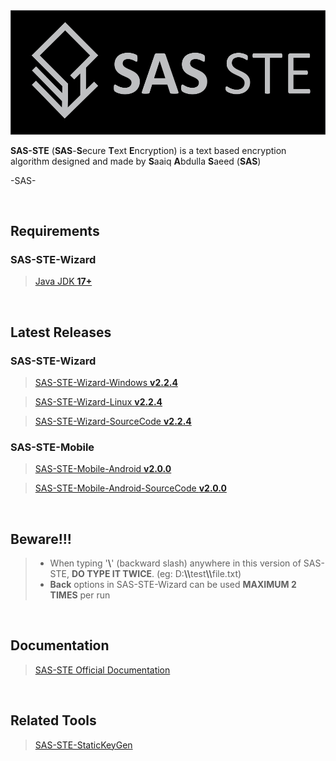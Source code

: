 <img src="https://raw.githubusercontent.com/saaiqSAS/saaiqSAS.github.io/SAS/imgs/SAS-STE-FullLogoWeb-1000.jpg"/>
<br/>

<b>SAS-STE</b> (<b>SAS</b>-<b>S</b>ecure <b>T</b>ext <b>E</b>ncryption) is a text based encryption algorithm designed and made by <b>S</b>aaiq <b>A</b>bdulla <b>S</b>aeed (<b>SAS</b>)

-SAS-

<br/>

## Requirements
### SAS-STE-Wizard
> <a href="https://www.oracle.com/java/technologies/javase/jdk17-archive-downloads.html"> Java JDK <b>17+</b> </a>

<br/>

## Latest Releases

### SAS-STE-Wizard
> <a href="https://github.com/saaiqSAS/SAS-STE/releases/tag/SAS-STE-Wizard-Windows_v2.2.4"> SAS-STE-Wizard-Windows <b>v2.2.4</b>  </a>

> <a href="https://github.com/saaiqSAS/SAS-STE/releases/tag/SAS-STE-Wizard-Linux_v2.2.4"> SAS-STE-Wizard-Linux <b>v2.2.4</b>  </a>

> <a href="https://github.com/saaiqSAS/SAS-STE/releases/tag/SAS-STE-Wizard-SourceCode_v2.2.4"> SAS-STE-Wizard-SourceCode <b>v2.2.4</b>  </a>

### SAS-STE-Mobile
> <a href="https://github.com/saaiqSAS/SAS-STE/releases/tag/SAS-STE-Mobile-Android_v2.0.0_BETA"> SAS-STE-Mobile-Android <b>v2.0.0</b>  </a>

> <a href="https://github.com/saaiqSAS/SAS-STE/releases/tag/SAS-STE-Mobile-Android-SourceCode_v2.0.0_BETA"> SAS-STE-Mobile-Android-SourceCode <b>v2.0.0</b>  </a>

<br/>

## Beware!!!
> - When typing '<b>\\</b>' (backward slash) anywhere in this version of SAS-STE, <b>DO TYPE IT TWICE</b>. (eg: D:<b>\\\\</b>test<b>\\\\</b>file.txt)
> - <b>Back</b> options in SAS-STE-Wizard can be used <b>MAXIMUM 2 TIMES</b> per run

<br/>

## Documentation
> <a href="https://github.com/saaiqSAS/SAS-STE/blob/SAS/Documentation/SAS-STE%20Documentation.pdf"> SAS-STE Official Documentation </a>

<br/>

## Related Tools
> <a href="https://github.com/saaiqSAS/SAS-STE/releases/tag/SAS-STE-StaticKeyGen"> SAS-STE-StaticKeyGen </a>
